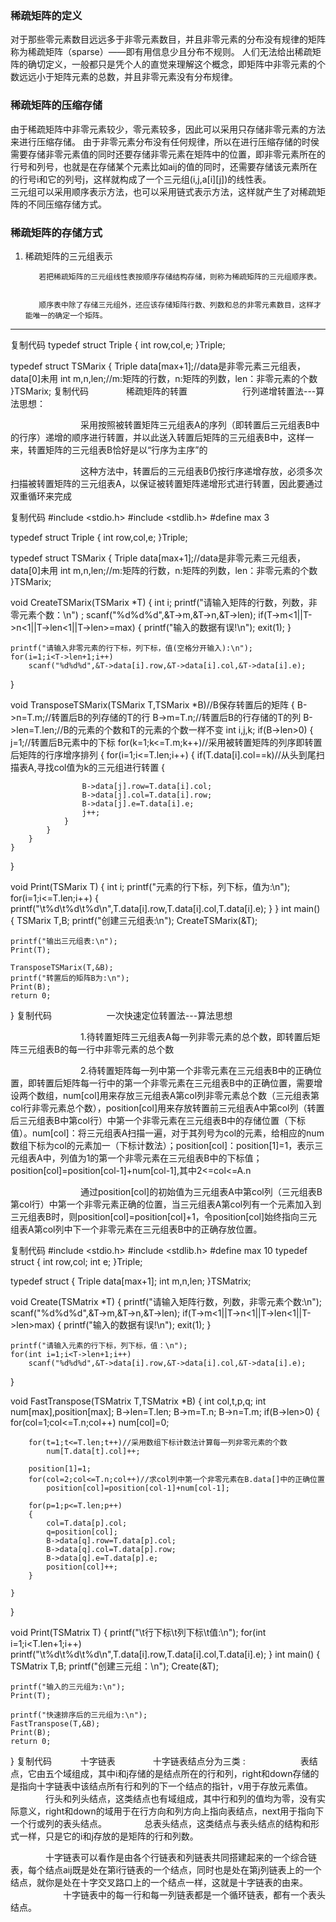 ### 稀疏矩阵的定义
对于那些零元素数目远远多于非零元素数目，并且非零元素的分布没有规律的矩阵称为稀疏矩阵（sparse）——即有用信息少且分布不规则。
人们无法给出稀疏矩阵的确切定义，一般都只是凭个人的直觉来理解这个概念，即矩阵中非零元素的个数远远小于矩阵元素的总数，并且非零元素没有分布规律。

### 稀疏矩阵的压缩存储
由于稀疏矩阵中非零元素较少，零元素较多，因此可以采用只存储非零元素的方法来进行压缩存储。
由于非零元素分布没有任何规律，所以在进行压缩存储的时侯需要存储非零元素值的同时还要存储非零元素在矩阵中的位置，即非零元素所在的行号和列号，也就是在存储某个元素比如aij的值的同时，还需要存储该元素所在的行号i和它的列号j，这样就构成了一个三元组(i,j,a[i][j])的线性表。  
三元组可以采用顺序表示方法，也可以采用链式表示方法，这样就产生了对稀疏矩阵的不同压缩存储方式。

### 稀疏矩阵的存储方式
1. 稀疏矩阵的三元组表示
    
          若把稀疏矩阵的三元组线性表按顺序存储结构存储，则称为稀疏矩阵的三元组顺序表。
        
        
          顺序表中除了存储三元组外，还应该存储矩阵行数、列数和总的非零元素数目，这样才能唯一的确定一个矩阵。


------
复制代码
typedef struct Triple
{
    int row,col,e;
}Triple;

typedef struct TSMarix
{
    Triple data[max+1];//data是非零元素三元组表，data[0]未用 
    int m,n,len;//m:矩阵的行数，n:矩阵的列数，len：非零元素的个数 
}TSMarix;
复制代码
　　　　稀疏矩阵的转置
　　　　　　行列递增转置法---算法思想：

　　　　　　　　采用按照被转置矩阵三元组表A的序列（即转置后三元组表B中的行序）递增的顺序进行转置，并以此送入转置后矩阵的三元组表B中，这样一来，转置矩阵的三元组表B恰好是以“行序为主序”的

　　　　　　　　这种方法中，转置后的三元组表B仍按行序递增存放，必须多次扫描被转置矩阵的三元组表A，以保证被转置矩阵递增形式进行转置，因此要通过双重循环来完成

复制代码
#include <stdio.h>
#include <stdlib.h>
#define max 3

typedef struct Triple
{
    int row,col,e;
}Triple;

typedef struct TSMarix
{
    Triple data[max+1];//data是非零元素三元组表，data[0]未用 
    int m,n,len;//m:矩阵的行数，n:矩阵的列数，len：非零元素的个数 
}TSMarix;

void CreateTSMarix(TSMarix *T)
{
    int i;
    printf("请输入矩阵的行数，列数，非零元素个数：\n") ;
    scanf("%d%d%d",&T->m,&T->n,&T->len);
    if(T->m<1||T->n<1||T->len<1||T->len>=max)
    {
        printf("输入的数据有误!\n");
        exit(1);
    }

    printf("请输入非零元素的行下标，列下标，值(空格分开输入):\n");
    for(i=1;i<T->len+1;i++)
        scanf("%d%d%d",&T->data[i].row,&T->data[i].col,&T->data[i].e);
}

void TransposeTSMarix(TSMarix T,TSMarix *B)//B保存转置后的矩阵 
{
    B->n=T.m;//转置后B的列存储的T的行 
    B->m=T.n;//转置后B的行存储的T的列 
    B->len=T.len;//B的元素的个数和T的元素的个数一样不变 
    int i,j,k;
    if(B->len>0)
    {
        j=1;//转置后B元素中的下标 
        for(k=1;k<=T.m;k++)//采用被转置矩阵的列序即转置后矩阵的行序增序排列 
        {
            for(i=1;i<=T.len;i++)
            {
                if(T.data[i].col==k)//从头到尾扫描表A,寻找col值为k的三元组进行转置 
                {
                    
                    B->data[j].row=T.data[i].col;
                    B->data[j].col=T.data[i].row;
                    B->data[j].e=T.data[i].e;
                    j++;
                }
            }
        }
    }
}

void Print(TSMarix T)
{
    int i;
    printf("元素的行下标，列下标，值为:\n");
    for(i=1;i<=T.len;i++)
    {
        printf("\t%d\t%d\t%d\n",T.data[i].row,T.data[i].col,T.data[i].e);
    }
}
int main() 
{
    TSMarix T,B;
    printf("创建三元组表:\n");
    CreateTSMarix(&T);
    
    printf("输出三元组表:\n");
    Print(T);
    
    TransposeTSMarix(T,&B);
    printf("转置后的矩阵B为:\n");
    Print(B);
    return 0; 
}
复制代码
 　　　　　　一次快速定位转置法---算法思想

　　　　　　　　1.待转置矩阵三元组表A每一列非零元素的总个数，即转置后矩阵三元组表B的每一行中非零元素的总个数

　　　　　　　　2.待转置矩阵每一列中第一个非零元素在三元组表B中的正确位置，即转置后矩阵每一行中的第一个非零元素在三元组表B中的正确位置，需要增设两个数组，num[col]用来存放三元组表A第col列非零元素总个数（三元组表第col行非零元素总个数），position[col]用来存放转置前三元组表A中第col列（转置后三元组表B中第col行）中第一个非零元素在三元组表B中的存储位置（下标值）。num[col]：将三元组表A扫描一遍，对于其列号为col的元素，给相应的num数组下标为col的元素加一（下标计数法）；position[col]：position[1]=1，表示三元组表A中，列值为1的第一个非零元素在三元组表B中的下标值；position[col]=position[col-1]+num[col-1],其中2<=col<=A.n

　　　　　　　　通过position[col]的初始值为三元组表A中第col列（三元组表B第col行）中第一个非零元素正确的位置，当三元组表A第col列有一个元素加入到三元组表B时，则position[col]=position[col]+1，令position[col]始终指向三元组表A第col列中下一个非零元素在三元组表B中的正确存放位置。

复制代码
#include <stdio.h>
#include <stdlib.h>
#define max 10
typedef struct
{
    int row,col;
    int e;
}Triple;

typedef struct
{
    Triple data[max+1];
    int m,n,len;
}TSMatrix;

void Create(TSMatrix *T)
{
    printf("请输入矩阵行数，列数，非零元素个数:\n");
    scanf("%d%d%d",&T->m,&T->n,&T->len);
    if(T->m<1||T->n<1||T->len<1||T->len>max)
    {
        printf("输入的数据有误!\n");
        exit(1);
    }
    
    printf("请输入元素的行下标，列下标，值：\n");
    for(int i=1;i<T->len+1;i++)
        scanf("%d%d%d",&T->data[i].row,&T->data[i].col,&T->data[i].e);
}

void FastTranspose(TSMatrix T,TSMatrix *B)
{
    int col,t,p,q;
    int num[max],position[max];
    B->len=T.len;
    B->m=T.n;
    B->n=T.m;
    if(B->len>0)
    {
        for(col=1;col<=T.n;col++)
            num[col]=0;
            
        for(t=1;t<=T.len;t++)//采用数组下标计数法计算每一列非零元素的个数 
            num[T.data[t].col]++;
            
        position[1]=1;
        for(col=2;col<=T.n;col++)//求col列中第一个非零元素在B.data[]中的正确位置 
            position[col]=position[col-1]+num[col-1];
            
        for(p=1;p<=T.len;p++)
        {
            col=T.data[p].col;
            q=position[col];
            B->data[q].row=T.data[p].col;
            B->data[q].col=T.data[p].row;
            B->data[q].e=T.data[p].e;
            position[col]++;
        }
        
    }
}

void Print(TSMatrix T)
{
    printf("\t行下标\t列下标\t值:\n");
    for(int i=1;i<T.len+1;i++)
        printf("\t%d\t%d\t%d\n",T.data[i].row,T.data[i].col,T.data[i].e);
}
int main() 
{
    TSMatrix T,B;
    printf("创建三元组：\n");
    Create(&T);
    
    printf("输入的三元组为:\n");
    Print(T);
    
    printf("快速排序后的三元组为:\n");
    FastTranspose(T,&B);
    Print(B);
    return 0;
}
复制代码
 　　　十字链表
　　　　十字链表结点分为三类 : 
　　　　　　表结点，它由五个域组成，其中i和j存储的是结点所在的行和列，right和down存储的是指向十字链表中该结点所有行和列的下一个结点的指针，v用于存放元素值。
　　　　行头和列头结点，这类结点也有域组成，其中行和列的值均为零，没有实际意义，right和down的域用于在行方向和列方向上指向表结点，next用于指向下一个行或列的表头结点。
　　　　总表头结点，这类结点与表头结点的结构和形式一样，只是它的i和j存放的是矩阵的行和列数。



　　　　十字链表可以看作是由各个行链表和列链表共同搭建起来的一个综合链表，每个结点aij既是处在第i行链表的一个结点，同时也是处在第j列链表上的一个结点，就你是处在十字交叉路口上的一个结点一样，这就是十字链表的由来。
　　　　　　十字链表中的每一行和每一列链表都是一个循环链表，都有一个表头结点。


